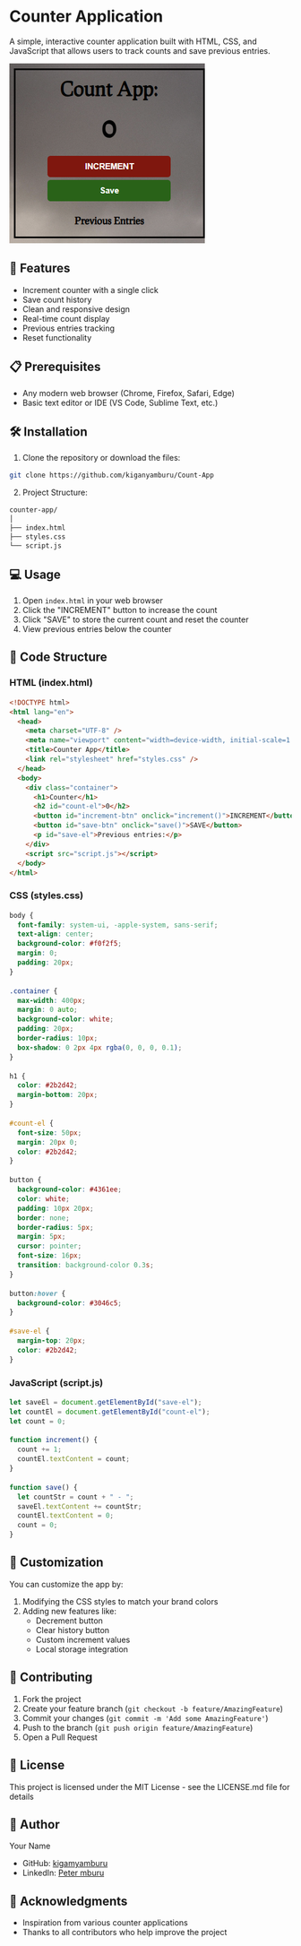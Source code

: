 # Counter Application

A simple, interactive counter application built with HTML, CSS, and JavaScript that allows users to track counts and save previous entries.

![Counter App Preview](images/preview.png)

## 🚀 Features

- Increment counter with a single click
- Save count history
- Clean and responsive design
- Real-time count display
- Previous entries tracking
- Reset functionality

## 📋 Prerequisites

- Any modern web browser (Chrome, Firefox, Safari, Edge)
- Basic text editor or IDE (VS Code, Sublime Text, etc.)

## 🛠️ Installation

1. Clone the repository or download the files:

```bash
git clone https://github.com/kiganyamburu/Count-App
```

2. Project Structure:

```
counter-app/
│
├── index.html
├── styles.css
└── script.js
```

## 💻 Usage

1. Open `index.html` in your web browser
2. Click the "INCREMENT" button to increase the count
3. Click "SAVE" to store the current count and reset the counter
4. View previous entries below the counter

## 📄 Code Structure

### HTML (index.html)

```html
<!DOCTYPE html>
<html lang="en">
  <head>
    <meta charset="UTF-8" />
    <meta name="viewport" content="width=device-width, initial-scale=1.0" />
    <title>Counter App</title>
    <link rel="stylesheet" href="styles.css" />
  </head>
  <body>
    <div class="container">
      <h1>Counter</h1>
      <h2 id="count-el">0</h2>
      <button id="increment-btn" onclick="increment()">INCREMENT</button>
      <button id="save-btn" onclick="save()">SAVE</button>
      <p id="save-el">Previous entries:</p>
    </div>
    <script src="script.js"></script>
  </body>
</html>
```

### CSS (styles.css)

```css
body {
  font-family: system-ui, -apple-system, sans-serif;
  text-align: center;
  background-color: #f0f2f5;
  margin: 0;
  padding: 20px;
}

.container {
  max-width: 400px;
  margin: 0 auto;
  background-color: white;
  padding: 20px;
  border-radius: 10px;
  box-shadow: 0 2px 4px rgba(0, 0, 0, 0.1);
}

h1 {
  color: #2b2d42;
  margin-bottom: 20px;
}

#count-el {
  font-size: 50px;
  margin: 20px 0;
  color: #2b2d42;
}

button {
  background-color: #4361ee;
  color: white;
  padding: 10px 20px;
  border: none;
  border-radius: 5px;
  margin: 5px;
  cursor: pointer;
  font-size: 16px;
  transition: background-color 0.3s;
}

button:hover {
  background-color: #3046c5;
}

#save-el {
  margin-top: 20px;
  color: #2b2d42;
}
```

### JavaScript (script.js)

```javascript
let saveEl = document.getElementById("save-el");
let countEl = document.getElementById("count-el");
let count = 0;

function increment() {
  count += 1;
  countEl.textContent = count;
}

function save() {
  let countStr = count + " - ";
  saveEl.textContent += countStr;
  countEl.textContent = 0;
  count = 0;
}
```

## 🔧 Customization

You can customize the app by:

1. Modifying the CSS styles to match your brand colors
2. Adding new features like:
   - Decrement button
   - Clear history button
   - Custom increment values
   - Local storage integration

## 🤝 Contributing

1. Fork the project
2. Create your feature branch (`git checkout -b feature/AmazingFeature`)
3. Commit your changes (`git commit -m 'Add some AmazingFeature'`)
4. Push to the branch (`git push origin feature/AmazingFeature`)
5. Open a Pull Request

## 📝 License

This project is licensed under the MIT License - see the LICENSE.md file for details

## 👤 Author

Your Name

- GitHub: [kigamyamburu](https://github.com/kiganyamburu)
- LinkedIn: [Peter mburu](https://www.linkedin.com/in/kiganya-mburu-53a7b5231/)

## 🙏 Acknowledgments

- Inspiration from various counter applications
- Thanks to all contributors who help improve the project
